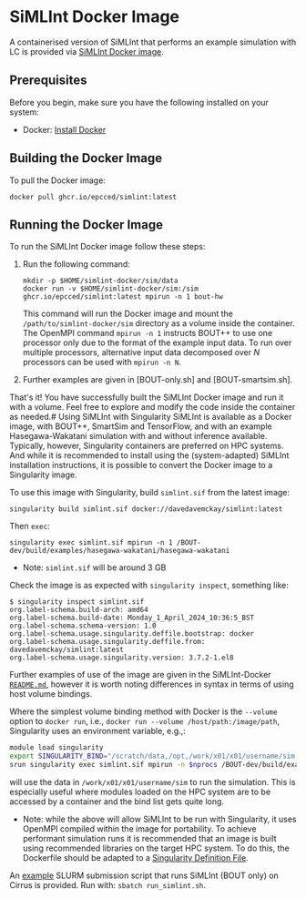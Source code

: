 # SiMLInt Docker Image

A containerised version of SiMLInt that performs an example simulation with LC is provided via [SiMLInt Docker image](https://github.com/EPCCed/SiMLInt/pkgs/container/simlint).

## Prerequisites

Before you begin, make sure you have the following installed on your system:

- Docker: [Install Docker](https://docs.docker.com/get-docker/)

## Building the Docker Image

To pull the Docker image:
```shell
docker pull ghcr.io/epcced/simlint:latest
```

## Running the Docker Image

To run the SiMLInt Docker image follow these steps:

1. Run the following command:

    ```shell
    mkdir -p $HOME/simlint-docker/sim/data
    docker run -v $HOME/simlint-docker/sim:/sim ghcr.io/epcced/simlint:latest mpirun -n 1 bout-hw
    ```

    This command will run the Docker image and mount the `/path/to/simlint-docker/sim` directory as a volume inside the container. The OpenMPI command `mpirun -n 1` instructs BOUT++ to use one processor only due to the format of the example input data. To run over multiple processors, alternative input data decomposed over *N* processors can be used with `mpirun -n N`.

2. Further examples are given in [BOUT-only.sh] and [BOUT-smartsim.sh].

That's it! You have successfully built the SiMLInt Docker image and run it with a volume. Feel free to explore and modify the code inside the container as needed.# Using SiMLInt with Singularity
SiMLInt is available as a Docker image, with BOUT++, SmartSim and TensorFlow, and with an example Hasegawa-Wakatani simulation with and without inference available.
Typically, however, Singularity containers are preferred on HPC systems. And while it is recommended to install using the (system-adapted) SiMLInt installation instructions, it is possible to convert the Docker image to a Singularity image.

To use this image with Singularity, build `simlint.sif` from the latest image:
```shell
singularity build simlint.sif docker://davedavemckay/simlint:latest
```

Then `exec`:
```shell
singularity exec simlint.sif mpirun -n 1 /BOUT-dev/build/examples/hasegawa-wakatani/hasegawa-wakatani
```

 -  Note: `simlint.sif` will be around 3 GB

 Check the image is as expected with `singularity inspect`, something like:
 ```shell
$ singularity inspect simlint.sif
org.label-schema.build-arch: amd64
org.label-schema.build-date: Monday_1_April_2024_10:36:5_BST
org.label-schema.schema-version: 1.0
org.label-schema.usage.singularity.deffile.bootstrap: docker
org.label-schema.usage.singularity.deffile.from: davedavemckay/simlint:latest
org.label-schema.usage.singularity.version: 3.7.2-1.el8
 ```

Further examples of use of the image are given in the SiMLInt-Docker [`README.md`](../README.md), however it is worth noting differences in syntax in terms of using host volume bindings.

Where the simplest volume binding method with Docker is the `--volume` option to `docker run`, i.e., `docker run --volume /host/path:/image/path`, Singularity uses an environment variable, e.g.,:
```bash
module load singularity
export SINGULARITY_BIND="/scratch/data,/opt,/work/x01/x01/username/sim:/sim"
srun singularity exec simlint.sif mpirun -n $nprocs /BOUT-dev/build/examples/hasegawa-wakatani/hasegawa-wakatani
```
will use the data in `/work/x01/x01/username/sim` to run the simulation.
This is especially useful where modules loaded on the HPC system are to be accessed by a container and the bind list gets quite long.

  - Note: while the above will allow SiMLInt to be run with Singularity, it uses OpenMPI compiled within the image for portability. To achieve performant simulation runs it is recommended that an image is built using recommended libraries on the target HPC system. To do this, the Dockerfile should be adapted to a [Singularity Definition File](https://docs.sylabs.io/guides/3.0/user-guide/definition_files.html).

An [example](run_simlint.sh) SLURM submission script that runs SiMLInt (BOUT only) on Cirrus is provided. Run with: `sbatch run_simlint.sh`.

